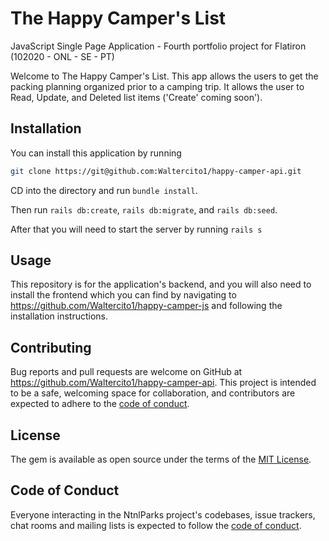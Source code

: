 # The Happy Camper's List
JavaScript Single Page Application - Fourth portfolio project for Flatiron (102020 - ONL - SE - PT)

Welcome to The Happy Camper's List. This app allows the users to get the packing planning organized prior to a camping trip. It allows the user to Read, Update, and Deleted list items ('Create' coming soon'). 

## Installation
You can install this application by running 
```bash
git clone https://git@github.com:Waltercito1/happy-camper-api.git
``` 

CD into the directory and run ```bundle install```.

Then run ```rails db:create```, ```rails db:migrate```, and ```rails db:seed```. 

After that you will need to start the server by running ```rails s```

## Usage
This repository is for the application's backend, and you will also need to install the frontend which you can find by navigating to https://github.com/Waltercito1/happy-camper-js and following the installation instructions.

## Contributing
Bug reports and pull requests are welcome on GitHub at https://github.com/Waltercito1/happy-camper-api.
This project is intended to be a safe, welcoming space for collaboration, and contributors are expected to adhere to the [code of conduct](https://github.com/Waltercito1/happy-camper-api/blob/master/CODE_OF_CONDUCT.md).

## License
The gem is available as open source under the terms of the [MIT License](https://github.com/Waltercito1/happy-camper-api/blob/master/LICENSE).

## Code of Conduct
Everyone interacting in the NtnlParks project's codebases, issue trackers, chat rooms and mailing lists is expected to follow the [code of conduct](https://github.com/Waltercito1/happy-camper-api/blob/master/CODE_OF_CONDUCT.md).


